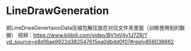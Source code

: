 # LineDrawGeneration
把LineDrwaGenertaionData压缩包解压放在对应文件夹里面（训练使用到的数据）
视频：https://www.bilibili.com/video/BV1nV4y1J7ZR/?vd_source=e8d16ae9922d382547615ea0dbdd0f07#reply856038662
